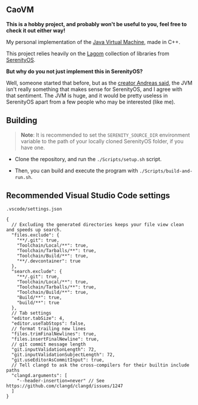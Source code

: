 ## CaoVM

**This is a hobby project, and probably won't be useful to you, feel free to check it out either way!**

My personal implementation of the [Java Virtual Machine](https://docs.oracle.com/javase/specs/jvms/se17/html/index.html), made in C++.

This project relies heavily on the [Lagom](https://github.com/SerenityOS/serenity/tree/master/Meta/Lagom) collection of libraries from [SerenityOS](https://github.com/SerenityOS/serenity).

**But why do you not just implement this in SerenityOS?**

Well, someone started that before, but as the [creator Andreas said](https://github.com/SerenityOS/serenity/pull/11500#issuecomment-1003134109), the JVM isn't really something that makes sense for SerenityOS, and I agree with that sentiment. The JVM is huge, and it would be pretty useless in SerenityOS apart from a few people who may be interested (like me).

## Building

> **Note**:
> It is recommended to set the `SERENITY_SOURCE_DIR` environment variable to the path of your locally cloned SerenityOS folder, if you have one.

- Clone the repository, and run the `./Scripts/setup.sh` script.

- Then, you can build and execute the program with `./Scripts/build-and-run.sh`.

## Recommended Visual Studio Code settings

`.vscode/settings.json`

```jsonc
{
  // Excluding the generated directories keeps your file view clean and speeds up search.
  "files.exclude": {
    "**/.git": true,
    "Toolchain/Local/**": true,
    "Toolchain/Tarballs/**": true,
    "Toolchain/Build/**": true,
    "**/.devcontainer": true
  },
  "search.exclude": {
    "**/.git": true,
    "Toolchain/Local/**": true,
    "Toolchain/Tarballs/**": true,
    "Toolchain/Build/**": true,
    "Build/**": true,
    "build/**": true
  },
  // Tab settings
  "editor.tabSize": 4,
  "editor.useTabStops": false,
  // format trailing new lines
  "files.trimFinalNewlines": true,
  "files.insertFinalNewline": true,
  // git commit message length
  "git.inputValidationLength": 72,
  "git.inputValidationSubjectLength": 72,
  "git.useEditorAsCommitInput": true,
  // Tell clangd to ask the cross-compilers for their builtin include paths
  "clangd.arguments": [
    "--header-insertion=never" // See https://github.com/clangd/clangd/issues/1247
  ]
}
```
